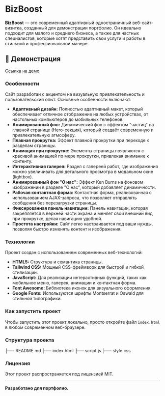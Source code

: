 # BizBoost
**BizBoost** — это современный адаптивный одностраничный веб-сайт-визитка, созданный для демонстрации портфолио. Он идеально подходит для малого и среднего бизнеса, а также для частных специалистов, которые хотят представить свои услуги и работы в стильной и профессиональной манере.

## 🔗 Демонстрация
[Ссылка на демо](https://bizboost-two.vercel.app/)

### Особенности

Сайт разработан с акцентом на визуальную привлекательность и пользовательский опыт. Основные особенности включают:

-   **Адаптивный дизайн:** Полностью адаптивный макет, который обеспечивает отличное отображение на любых устройствах, от настольных компьютеров до мобильных телефонов.
-   **Анимированный фон:** Динамический фон с эффектом "частиц" на главной странице (Hero-секция), который создаёт современную и привлекательную атмосферу.
-   **Плавная прокрутка:** Эффект плавной прокрутки при переходе к разделам страницы.
-   **Анимация при прокрутке:** Элементы страницы появляются с красивой анимацией по мере прокрутки, привлекая внимание к контенту.
-   **Интерактивная галерея:** Раздел с галереей работ, где изображения можно увеличивать для детального просмотра в модальном окне (lightbox).
-   **Анимированный фон "О нас":** Эффект Ken Burns на фоновом изображении в разделе "О нас", который добавляет динамичности.
-   **Рабочая контактная форма:** Контактная форма, реализованная с использованием AJAX-запроса, что позволяет отправлять сообщения без перезагрузки страницы.
-   **Фиксированная панель навигации:** Панель навигации, которая закрепляется в верхней части экрана и меняет свой внешний вид при прокрутке, делая навигацию удобной.
-   **Простота настройки:** Сайт легко настраивается под ваши нужды, позволяя быстро изменять контент и изображения.

### Технологии

Проект создан с использованием современных веб-технологий:

-   **HTML5:** Структура и семантика страницы.
-   **Tailwind CSS:** Мощный CSS-фреймворк для быстрой и гибкой стилизации.
-   **JavaScript:** Для реализации интерактивных функций, таких как мобильное меню, галерея, анимации и контактная форма.
-   **Font Awesome:** Библиотека иконок для визуального оформления.
-   **Google Fonts:** Используются шрифты Montserrat и Oswald для стильной типографики.

### Как запустить проект

Чтобы запустить этот проект локально, просто откройте файл `index.html` в любом современном веб-браузере.

### Структура проекта
├── README.md
├── index.html
├── script.js
├── style.css

### Лицензия

Этот проект распространяется под лицензией MIT.

---

**Разработано для портфолио.**
